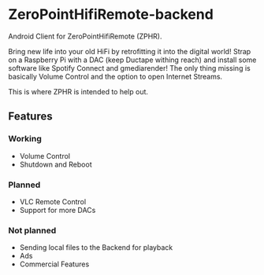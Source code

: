 # ZeroPointHifiRemote-backend

Android Client for ZeroPointHifiRemote (ZPHR).

Bring new life into your old HiFi by retrofitting it into the digital world! Strap on a Raspberry Pi with a DAC (keep Ductape withing reach) and install some software like Spotify Connect and gmediarender! The only thing missing is basically Volume Control and the option to open Internet Streams.

This is where ZPHR is intended to help out.

## Features

### Working

- Volume Control
- Shutdown and Reboot

### Planned

- VLC Remote Control
- Support for more DACs

### Not planned

- Sending local files to the Backend for playback
- Ads
- Commercial Features
